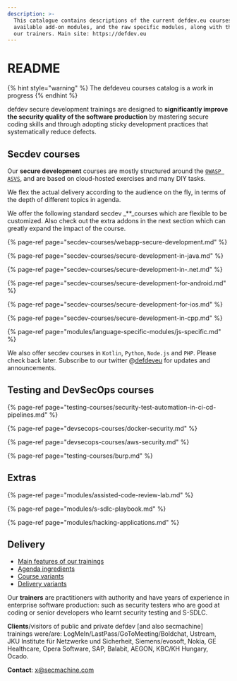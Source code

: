 ```yaml
---
description: >-
  This catalogue contains descriptions of the current defdev.eu courses, the
  available add-on modules, and the raw specific modules, along with the bios of
  our trainers. Main site: https://defdev.eu
---
```


# README

{% hint style="warning" %}
The defdeveu courses catalog is a work in progress
{% endhint %}

defdev secure development trainings are designed to **significantly improve the security quality of the software production** by mastering secure coding skills and through adopting sticky development practices that systematically reduce defects.

## Secdev courses

Our **secure development** courses are mostly structured around the [`OWASP ASVS`](https://github.com/OWASP/ASVS), and are based on cloud-hosted exercises and many DIY tasks.

We flex the actual delivery according to the audience on the fly, in terms of the depth of different topics in agenda.

We offer the following standard secdev _\*\*_courses which are flexible to be customized. Also check out the extra addons in the next section which can greatly expand the impact of the course.

{% page-ref page="secdev-courses/webapp-secure-development.md" %}

{% page-ref page="secdev-courses/secure-development-in-java.md" %}

{% page-ref page="secdev-courses/secure-development-in-.net.md" %}

{% page-ref page="secdev-courses/secure-development-for-android.md" %}

{% page-ref page="secdev-courses/secure-development-for-ios.md" %}

{% page-ref page="secdev-courses/secure-development-in-cpp.md" %}

{% page-ref page="modules/language-specific-modules/js-specific.md" %}

We also offer secdev courses in `Kotlin`, `Python`, `Node.js` and `PHP`. Please check back later. Subscribe to our twitter @[defdeveu](https://twitter.com/defdeveu) for updates and announcements.

## Testing and DevSecOps courses

{% page-ref page="testing-courses/security-test-automation-in-ci-cd-pipelines.md" %}

{% page-ref page="devsecops-courses/docker-security.md" %}

{% page-ref page="devsecops-courses/aws-security.md" %}

{% page-ref page="testing-courses/burp.md" %}

## Extras

{% page-ref page="modules/assisted-code-review-lab.md" %}

{% page-ref page="modules/s-sdlc-playbook.md" %}

{% page-ref page="modules/hacking-applications.md" %}

## Delivery

* [Main features of our trainings](delivery/main-features.md)
* [Agenda ingredients](delivery/agenda-ingredients.md)
* [Course variants](delivery/course-variants.md)
* [Delivery variants](delivery/delivery-variants.md)

Our **trainers** are practitioners with authority and have years of experience in enterprise software production: such as security testers who are good at coding or senior developers who learnt security testing and S-SDLC.

**Clients**/visitors of public and private defdev \[and also secmachine\] trainings were/are: LogMeIn/LastPass/GoToMeeting/Boldchat, Ustream, JKU Institute für Netzwerke und Sicherheit, Siemens/evosoft, Nokia, GE Healthcare, Opera Software, SAP, Balabit, AEGON, KBC/KH Hungary, Ocado.

**Contact**: x@secmachine.com

